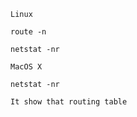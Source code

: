     Linux

    route -n

    netstat -nr

    MacOS X

    netstat -nr

    It show that routing table
